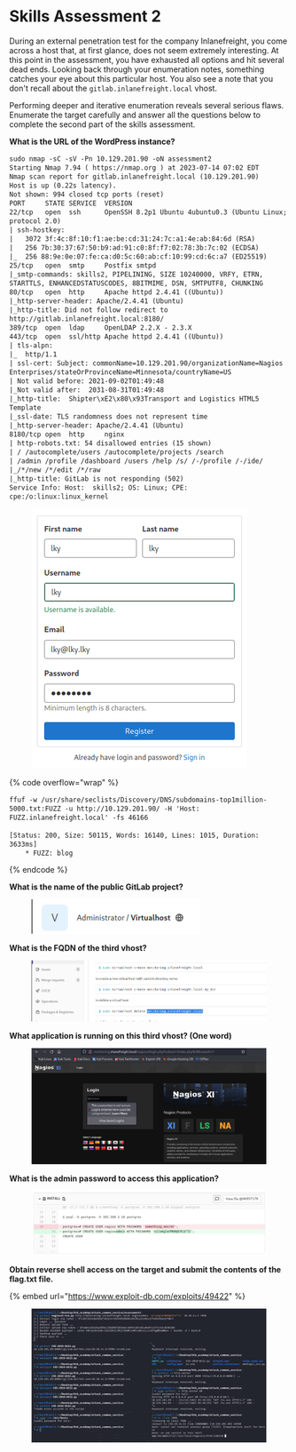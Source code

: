 # Skills Assessment 2

During an external penetration test for the company Inlanefreight, you come across a host that, at first glance, does not seem extremely interesting. At this point in the assessment, you have exhausted all options and hit several dead ends. Looking back through your enumeration notes, something catches your eye about this particular host. You also see a note that you don't recall about the `gitlab.inlanefreight.local` vhost.

Performing deeper and iterative enumeration reveals several serious flaws. Enumerate the target carefully and answer all the questions below to complete the second part of the skills assessment.



**What is the URL of the WordPress instance?**

```
sudo nmap -sC -sV -Pn 10.129.201.90 -oN assessment2
Starting Nmap 7.94 ( https://nmap.org ) at 2023-07-14 07:02 EDT
Nmap scan report for gitlab.inlanefreight.local (10.129.201.90)
Host is up (0.22s latency).
Not shown: 994 closed tcp ports (reset)
PORT     STATE SERVICE  VERSION
22/tcp   open  ssh      OpenSSH 8.2p1 Ubuntu 4ubuntu0.3 (Ubuntu Linux; protocol 2.0)
| ssh-hostkey: 
|   3072 3f:4c:8f:10:f1:ae:be:cd:31:24:7c:a1:4e:ab:84:6d (RSA)
|   256 7b:30:37:67:50:b9:ad:91:c0:8f:f7:02:78:3b:7c:02 (ECDSA)
|_  256 88:9e:0e:07:fe:ca:d0:5c:60:ab:cf:10:99:cd:6c:a7 (ED25519)
25/tcp   open  smtp     Postfix smtpd
|_smtp-commands: skills2, PIPELINING, SIZE 10240000, VRFY, ETRN, STARTTLS, ENHANCEDSTATUSCODES, 8BITMIME, DSN, SMTPUTF8, CHUNKING
80/tcp   open  http     Apache httpd 2.4.41 ((Ubuntu))
|_http-server-header: Apache/2.4.41 (Ubuntu)
|_http-title: Did not follow redirect to http://gitlab.inlanefreight.local:8180/
389/tcp  open  ldap     OpenLDAP 2.2.X - 2.3.X
443/tcp  open  ssl/http Apache httpd 2.4.41 ((Ubuntu))
| tls-alpn: 
|_  http/1.1
| ssl-cert: Subject: commonName=10.129.201.90/organizationName=Nagios Enterprises/stateOrProvinceName=Minnesota/countryName=US
| Not valid before: 2021-09-02T01:49:48
|_Not valid after:  2031-08-31T01:49:48
|_http-title:  Shipter\xE2\x80\x93Transport and Logistics HTML5 Template 
|_ssl-date: TLS randomness does not represent time
|_http-server-header: Apache/2.4.41 (Ubuntu)
8180/tcp open  http     nginx
| http-robots.txt: 54 disallowed entries (15 shown)
| / /autocomplete/users /autocomplete/projects /search 
| /admin /profile /dashboard /users /help /s/ /-/profile /-/ide/ 
|_/*/new /*/edit /*/raw
|_http-title: GitLab is not responding (502)
Service Info: Host:  skills2; OS: Linux; CPE: cpe:/o:linux:linux_kernel
```

<figure><img src="../../.gitbook/assets/image (14) (2).png" alt=""><figcaption></figcaption></figure>

{% code overflow="wrap" %}
```
ffuf -w /usr/share/seclists/Discovery/DNS/subdomains-top1million-5000.txt:FUZZ -u http://10.129.201.90/ -H 'Host: FUZZ.inlanefreight.local' -fs 46166

[Status: 200, Size: 50115, Words: 16140, Lines: 1015, Duration: 3633ms]
    * FUZZ: blog
```
{% endcode %}

**What is the name of the public GitLab project?**

<figure><img src="../../.gitbook/assets/image (7) (1).png" alt=""><figcaption></figcaption></figure>

**What is the FQDN of the third vhost?**

<figure><img src="../../.gitbook/assets/image (19) (3).png" alt=""><figcaption></figcaption></figure>

**What application is running on this third vhost? (One word)**

<figure><img src="../../.gitbook/assets/image (18) (2).png" alt=""><figcaption></figcaption></figure>

**What is the admin password to access this application?**

<figure><img src="../../.gitbook/assets/image (4).png" alt=""><figcaption></figcaption></figure>

**Obtain reverse shell access on the target and submit the contents of the flag.txt file.**

{% embed url="https://www.exploit-db.com/exploits/49422" %}

<figure><img src="../../.gitbook/assets/image (10) (3).png" alt=""><figcaption></figcaption></figure>
